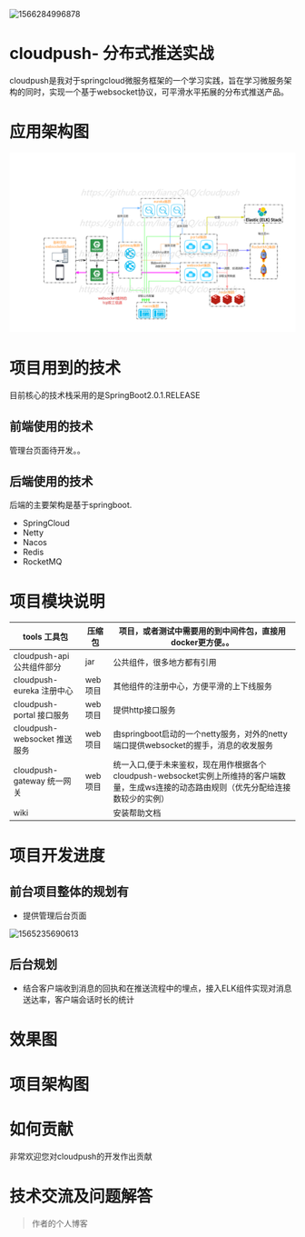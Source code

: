 ![1566284996878](README.assets/1566284996878.png)

# cloudpush- 分布式推送实战
cloudpush是我对于springcloud微服务框架的一个学习实践，旨在学习微服务架构的同时，实现一个基于websocket协议，可平滑水平拓展的分布式推送产品。
# 应用架构图
![1565533924343](README/assets/1565533924343.png)

# 项目用到的技术
目前核心的技术栈采用的是SpringBoot2.0.1.RELEASE

## 前端使用的技术
管理台页面待开发。。

## 后端使用的技术
后端的主要架构是基于springboot.

* SpringCloud
* Netty
* Nacos
* Redis
* RocketMQ


# 项目模块说明

| tools  工具包                                | 压缩包 | 项目，或者测试中需要用的到中间件包，直接用docker更方便。。             |
| ------------------------------------------------------------ | --------- | ---------------------------------------------------- |
| cloudpush-api 公共组件部分                                    | jar       | 公共组件，很多地方都有引用         |
| cloudpush-eureka 注册中心                           | web项目  | 其他组件的注册中心，方便平滑的上下线服务                      |
| cloudpush-portal 接口服务                  | web项目   | 提供http接口服务                                             |
| cloudpush-websocket 推送服务                | web项目  | 由springboot启动的一个netty服务，对外的netty端口提供websocket的握手，消息的收发服务                    |
| cloudpush-gateway 统一网关    | web项目   | 统一入口,便于未来鉴权，现在用作根据各个cloudpush-websocket实例上所维持的客户端数量，生成ws连接的动态路由规则（优先分配给连接数较少的实例）|
| wiki                                                         |           | 安装帮助文档           |

# 项目开发进度

## 前台项目整体的规划有

* 提供管理后台页面

![1565235690613](README.assets/1565235690613.png)

## 后台规划

* 结合客户端收到消息的回执和在推送流程中的埋点，接入ELK组件实现对消息送达率，客户端会话时长的统计

# 效果图


# 项目架构图







# 如何贡献

非常欢迎您对cloudpush的开发作出贡献



# 技术交流及问题解答


>  作者的个人博客

